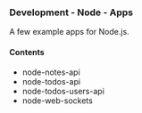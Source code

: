 ### Development - Node - Apps

A few example apps for Node.js.

#### Contents
  * node-notes-api
  * node-todos-api
  * node-todos-users-api
  * node-web-sockets
